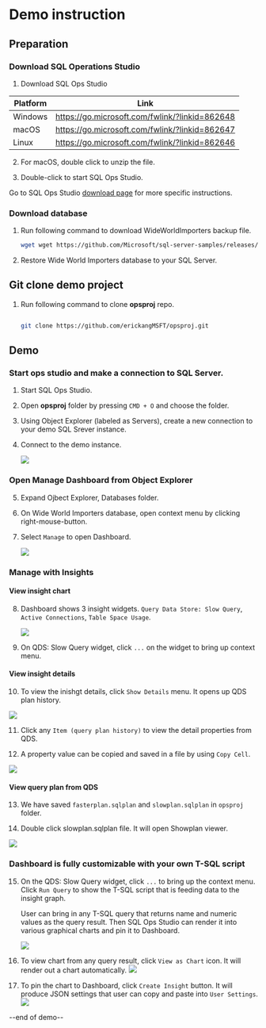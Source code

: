 # Demo instruction

## Preparation

### Download SQL Operations Studio

1. Download SQL Ops Studio

Platform | Link
-- | --
Windows | https://go.microsoft.com/fwlink/?linkid=862648
macOS | https://go.microsoft.com/fwlink/?linkid=862647
Linux | https://go.microsoft.com/fwlink/?linkid=862646

2. For macOS, double click to unzip the file.

3. Double-click to start SQL Ops Studio. 

Go to SQL Ops Studio [download page](https://aka.ms/sqlopsstudio) for more specific instructions.


### Download database

1. Run following command to download WideWorldImporters backup file.

   ```bash
   wget wget https://github.com/Microsoft/sql-server-samples/releases/download/wide-world-importers-v1.0/WideWorldImporters-Full.bak

   ```

2. Restore Wide World Importers database to your SQL Server.


## Git clone demo project

1. Run following command to clone **opsproj** repo.

   ```bash

   git clone https://github.com/erickangMSFT/opsproj.git

   ```

## Demo

### Start ops studio and make a connection to SQL Server.
1. Start SQL Ops Studio.

2. Open **opsproj** folder by pressing ```CMD + O``` and choose the folder.

3. Using Object Explorer (labeled as Servers), create a new connection to your demo SQL Srever instance.

4. Connect to the demo instance.

   ![](.media/connect.png)


### Open Manage Dashboard from Object Explorer

5. Expand Ojbect Explorer, Databases folder.

6. On Wide World Importers database, open context menu by clicking right-mouse-button.

7. Select ```Manage``` to open Dashboard.

   ![](.media/manage-context-menu.png)

### Manage with Insights


#### View insight chart
8. Dashboard shows 3 insight widgets. ```Query Data Store: Slow Query```, ```Active Connections```, ```Table Space Usage```.

   ![](.media/dashboard.png)


9. On QDS: Slow Query widget, click ```...``` on the widget to bring up context menu.

#### View insight details
10. To view the inishgt details, click ```Show Details``` menu. It opens up QDS plan history.

   ![](.media/show-details.png)

11. Click any ```Item (query plan history)``` to view the detail properties from QDS.

12. A property value can be copied and saved in a file by using ```Copy Cell```.

   ![](.media/details-dialog.png)

#### View query plan from QDS

13. We have saved ```fasterplan.sqlplan``` and ```slowplan.sqlplan``` in ```opsproj``` folder.

14. Double click slowplan.sqlplan file. It will open Showplan viewer.

   ![](.media/showplan.png)


### Dashboard is fully customizable with your own T-SQL script

15. On the QDS: Slow Query widget, click ```...``` to bring up the context menu. Click ```Run Query``` to show the T-SQL script that is feeding data to the insight graph.
    
    User can bring in any T-SQL query that returns name and numeric values as the query result. Then SQL Ops Studio can render it into various graphical charts and pin it to Dashboard.

    ![](.media/run-query.png)

16. To view chart from any query result, click ```View as Chart``` icon. It will render out a chart automatically.
    ![](.media/view-as-chart.png)

17. To pin the chart to Dashboard, click ```Create Insight``` button. It will produce JSON settings that user can copy and paste into ```User Settings```.
   ![](.media/chart-settings.png)

--end of demo--
 



